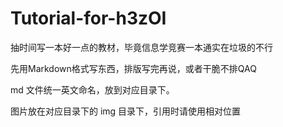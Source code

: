 # Tutorial-for-h3zOI

抽时间写一本好一点的教材，毕竟信息学竞赛一本通实在垃圾的不行

先用Markdown格式写东西，排版写完再说，或者干脆不排QAQ

md 文件统一英文命名，放到对应目录下。

图片放在对应目录下的 img 目录下，引用时请使用相对位置
